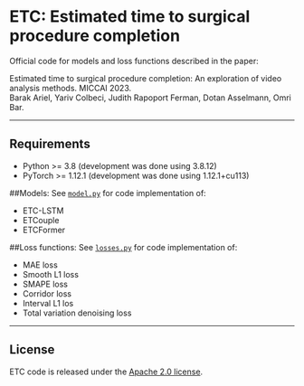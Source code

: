 # ETC: Estimated time to surgical procedure completion

Official code for models and loss functions described in the paper:

Estimated time to surgical procedure completion: An exploration of video analysis methods. MICCAI 2023.\
Barak Ariel, Yariv Colbeci, Judith Rapoport Ferman, Dotan Asselmann, Omri Bar.

---
## Requirements
- Python >= 3.8 (development was done using 3.8.12)
- PyTorch >= 1.12.1 (development was done using 1.12.1+cu113)

##Models:
See [`model.py`](./model.py) for code implementation of: 
- ETC-LSTM
- ETCouple
- ETCFormer

##Loss functions:
See [`losses.py`](./losses.py) for code implementation of:
- MAE loss
- Smooth L1 loss
- SMAPE loss
- Corridor loss
- Interval L1 los
- Total variation denoising loss 

---

## License
ETC code is released under the [Apache 2.0 license](LICENSE).

